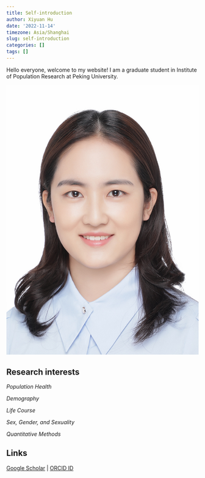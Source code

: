 ```yaml
---
title: Self-introduction
author: Xiyuan Hu
date: '2022-11-14'
timezone: Asia/Shanghai
slug: self-introduction
categories: []
tags: []
---
```


Hello everyone, welcome to my website! I am a graduate student in Institute of Population Research at Peking University.

![](ID.png)

## Research interests
*Population Health*

*Demography*

*Life Course*

*Sex, Gender, and Sexuality*

*Quantitative Methods*

## Links
[Google Scholar](https://scholar.google.com/citations?view_op=list_works&hl=zh-CN&hl=zh-CN&user=ALw8qQoAAAAJ) | [ORCID ID](https://orcid.org/my-orcid?orcid=0000-0003-0074-6083)
